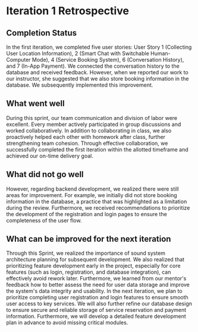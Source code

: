 # Iteration 1 Retrospective

## Completion Status
In the first iteration, we completed five user stories: User Story 1 (Collecting User Location Information), 2 (Smart Chat with Switchable Human-Computer Mode), 4 (Service Booking System), 6 (Conversation History), and 7 (In-App Payment). We connected the conversation history to the database and received feedback. However, when we reported our work to our instructor, she suggested that we also store booking information in the database. We subsequently implemented this improvement.

## What went well
During this sprint, our team communication and division of labor were excellent. Every member actively participated in group discussions and worked collaboratively. In addition to collaborating in class, we also proactively helped each other with homework after class, further strengthening team cohesion. Through effective collaboration, we successfully completed the first iteration within the allotted timeframe and achieved our on-time delivery goal.

## What did not go well
However, regarding backend development, we realized there were still areas for improvement. For example, we initially did not store booking information in the database, a practice that was highlighted as a limitation during the review. Furthermore, we received recommendations to prioritize the development of the registration and login pages to ensure the completeness of the user flow.

## What can be improved for the next iteration
Through this Sprint, we realized the importance of sound system architecture planning for subsequent development. We also realized that prioritizing feature development early in the project, especially for core features (such as login, registration, and database integration), can effectively avoid rework later. Furthermore, we learned from our mentor's feedback how to better assess the need for user data storage and improve the system's data integrity and usability. 
In the next iteration, we plan to prioritize completing user registration and login features to ensure smooth user access to key services. We will also further refine our database design to ensure secure and reliable storage of service reservation and payment information. Furthermore, we will develop a detailed feature development plan in advance to avoid missing critical modules.
